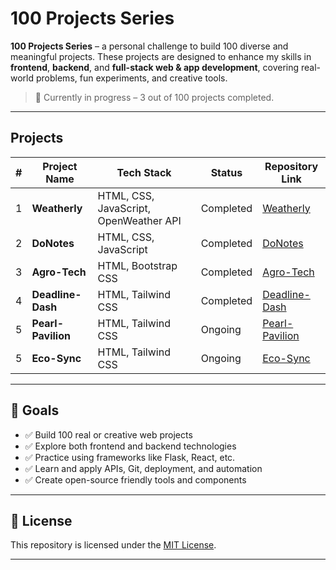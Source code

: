 # 100 Projects Series

**100 Projects Series** – a personal challenge to build 100 diverse and meaningful projects. These projects are designed to enhance my skills in **frontend**, **backend**, and **full-stack web & app development**, covering real-world problems, fun experiments, and creative tools.

> 🚧 Currently in progress – 3 out of 100 projects completed.

---

## Projects

| # | Project Name | Tech Stack | Status | Repository Link |
|---|--------------|------------|--------|-----------------|
| 1 | **Weatherly** | HTML, CSS, JavaScript, OpenWeather API | Completed |[Weatherly](https://github.com/Alwin42/Project_100/tree/main/Weatherly)|
| 2 | **DoNotes** | HTML, CSS, JavaScript | Completed | [DoNotes](https://github.com/Alwin42/Project_100/tree/main/DoNotes)|
| 3 | **Agro-Tech** | HTML, Bootstrap CSS | Completed | [Agro-Tech](https://github.com/Alwin42/Project_100/tree/main/Agro-Tech)|
| 4 | **Deadline-Dash** | HTML, Tailwind CSS | Completed | [Deadline-Dash](https://github.com/Alwin42/Project_100/tree/main/Deadline-Dash)|
| 5 | **Pearl-Pavilion** | HTML, Tailwind CSS | Ongoing | [Pearl-Pavilion](https://github.com/Alwin42/Project_100/tree/main/Pearl-Paviliontree/main/Deadline-Dash)|
| 5 | **Eco-Sync** | HTML, Tailwind CSS | Ongoing | [Eco-Sync](https://github.com/Alwin42/Project_100/tree/main/Eco-Sync)|

---

## 🎯 Goals

- ✅ Build 100 real or creative web projects
- ✅ Explore both frontend and backend technologies
- ✅ Practice using frameworks like Flask, React, etc.
- ✅ Learn and apply APIs, Git, deployment, and automation
- ✅ Create open-source friendly tools and components

---


## 📜 License

This repository is licensed under the [MIT License](LICENSE).

---